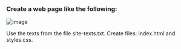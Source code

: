 ### Create a web page like the following:

![image](https://github.com/nsinorov/SoftUniMainPath/assets/45227327/bf73536d-13bf-40b0-8301-aa71f9b3bbca)

Use the texts from the file site-texts.txt.
Create files: index.html and styles.css.
